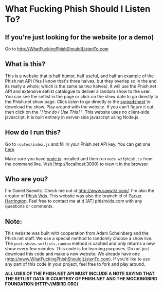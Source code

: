 # What Fucking Phish Should I Listen To?

## If you're just looking for the website (or a demo)
Go to http://WhatFuckingPhishShouldIListenTo.com

## What is this?
This is a website that is half humor, half useful, and half an example of the Phish.net API (Yes I know that's three halves, but they overlap so in the end its really a whole; which is the same as two halves). It will use the Phish.net API and extensive setlist catalogue to deliver a random show to the user. You can see the setlist in the page or click on the show date to go directly to the Phish.net show page. Click _listen_ to go directly to the [spreadsheet](https://spreadsheets.google.com/pub?key=p8WKkpP-TKpO1VnQgcff6EQ&gid=1) to download the show. Play around with the website. If you can't figure it out, then click on the _"How do I Use This?"_. This website uses no client-side javascript. It is built entirely in server-side javascript using Node.js.

## How do I run this?
Go to `routes/index.js` and fill in your Phish.net API key. You can get one [here](http://api.phish.net/keys/).

Make sure you have [node.js](http://nodejs.org) installed and then run `node wtfphish.js` from the command line. Visit [http://localhost:3000] to view it in the browser.

## Who are you?
I'm Daniel Saewitz. Check me out at http://www.saewitz.com/. I'm also the creator of [Phish Vids](http://www.PhishVids.com/). This website was also the brainchild of [Parker Harrington](http://twitter.com/tmwsiy). Feel free to contact me at d [AT] phishvids.com with any questions or comments.

## Note:
This website was built with cooperation from Adam Scheinberg and the Phish.net staff. We use a special method to randomly choose a show live. The `pnet.shows.setlists.random` method is cached and only returns a new show every few minutes. This code is for learning purposes. Do not just download this code and make a new website. We already have one (http://www.WhatFuckingPhishShouldIListenTo.com). If you'd like to use any part of this code in your project, feel free to fork and play around.

**ALL USES OF THE PHISH.NET API MUST INCLUDE A NOTE SAYING THAT THE SETLIST DATA IS COURTESY OF PHISH.NET AND THE MOCKINGBIRD FOUNDATION (HTTP://MBIRD.ORG)**